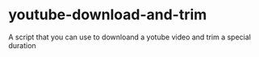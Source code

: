 # youtube-download-and-trim
A script that you can use to downloand a yotube video and trim a special duration
